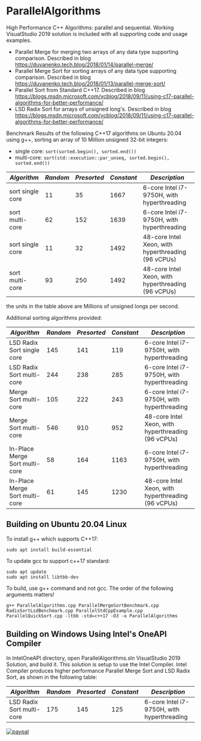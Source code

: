 # ParallelAlgorithms

High Performance C++ Algorithms: parallel and sequential. Working VisualStudio 2019 solution is included with all supporting code and usage examples.

- Parallel Merge for merging two arrays of any data type supporting comparison. Described in blog https://duvanenko.tech.blog/2018/01/14/parallel-merge/
- Parallel Merge Sort for sorting arrays of any data type supporting comparison. Described in blog https://duvanenko.tech.blog/2018/01/13/parallel-merge-sort/
- Parallel Sort from Standard C++17. Described in blog https://blogs.msdn.microsoft.com/vcblog/2018/09/11/using-c17-parallel-algorithms-for-better-performance/
- LSD Radix Sort for arrays of unsigned long's. Described in blog https://blogs.msdn.microsoft.com/vcblog/2018/09/11/using-c17-parallel-algorithms-for-better-performance/

Benchmark Results of the following C++17 algorithms on Ubuntu 20.04 using g++, sorting an array of 10 Million unsigned 32-bit integers:
- single core: ```sort(sorted.begin(), sorted.end())```
- multi-core: ```sort(std::execution::par_unseq, sorted.begin(), sorted.end())```

*Algorithm*|*Random*|*Presorted*|*Constant*|*Description*
--- | --- | --- | --- | ---
sort single core |11|35|1667| 6-core Intel i7-9750H, with hyperthreading
sort multi-core |62|152|1639| 6-core Intel i7-9750H, with hyperthreading
sort single core |11|32|1492| 48-core Intel Xeon, with hyperthreading (96 vCPUs)
sort multi-core |93|250|1492| 48-core Intel Xeon, with hyperthreading (96 vCPUs)

the units in the table above are Millions of unsigned longs per second.

Additional sorting algorithms provided:

*Algorithm*|*Random*|*Presorted*|*Constant*|*Description*
--- | --- | --- | --- | ---
LSD Radix Sort single core |145|141|119| 6-core Intel i7-9750H, with hyperthreading
LSD Radix Sort multi-core |244|238|285| 6-core Intel i7-9750H, with hyperthreading
Merge Sort multi-core |105|222|243| 6-core Intel i7-9750H, with hyperthreading
Merge Sort multi-core |546|910|952| 48-core Intel Xeon, with hyperthreading (96 vCPUs)
In-Place Merge Sort multi-core |58|164|1163| 6-core Intel i7-9750H, with hyperthreading
In-Place Merge Sort multi-core |61|145|1230| 48-core Intel Xeon, with hyperthreading (96 vCPUs)


## Building on Ubuntu 20.04 Linux
To install g++ which supports C++17:
```
sudo apt install build-essential
```

To update gcc to support c++17 standard:
```
sudo apt update
sudo apt install libtbb-dev
```

To build, use g++ command and not gcc. The order of the following arguments matters!
```
g++ ParallelAlgorithms.cpp ParallelMergeSortBenchmark.cpp RadixSortLsdBenchmark.cpp ParallelStdCppExample.cpp ParallelQuickSort.cpp -ltbb -std=c++17 -O3 -o ParallelAlgorithms
```

## Building on Windows Using Intel's OneAPI Compiler
In IntelOneAPI directory, open ParallelAlgorithms.sln VisualStudio 2019 Solution, and build it. This solution is setup to use the Intel Compiler.
Intel Compiler produces higher performance Parallel Merge Sort and LSD Radix Sort, as shown in the following table:

*Algorithm*|*Random*|*Presorted*|*Constant*|*Description*
--- | --- | --- | --- | ---
LSD Radix Sort multi-core |175|145|125| 6-core Intel i7-9750H, with hyperthreading


[![paypal](https://www.paypalobjects.com/en_US/i/btn/btn_donateCC_LG.gif)](https://www.paypal.com/cgi-bin/webscr?cmd=_s-xclick&hosted_button_id=LDD8L7UPAC7QL)
